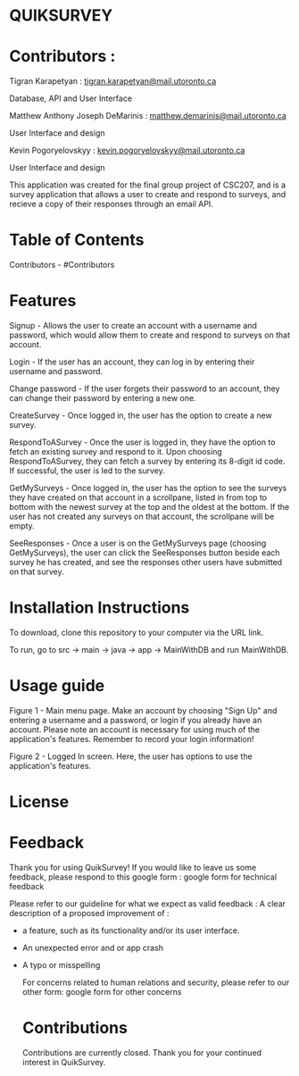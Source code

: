 # QUIKSURVEY

# Contributors :
Tigran Karapetyan : tigran.karapetyan@mail.utoronto.ca

Database, API and User Interface

Matthew Anthony Joseph DeMarinis : matthew.demarinis@mail.utoronto.ca

User Interface and design 

Kevin Pogoryelovskyy : kevin.pogoryelovskyy@mail.utoronto.ca

User Interface and design

This application was created for the final group project of CSC207, 
and is a survey application that allows a user to create and respond to surveys, and recieve a copy of their responses through an email API.

# Table of Contents 
Contributors - #Contributors 

# Features 
Signup - Allows the user to create an account with a username and password, which would allow them to create and respond to 
surveys on that account. 

Login - If the user has an account, they can log in by entering their username and password. 

Change password - If the user forgets their password to an account, they can change their password by entering a new one. 

CreateSurvey - Once logged in, the user has the option to create a new survey. 

RespondToASurvey - Once the user is logged in, they have the option to fetch an existing survey and respond to it. Upon choosing RespondToASurvey, they can fetch a survey by entering its 8-digit id code. If successful, the user is led to the survey. 

GetMySurveys - Once logged in, the user has the option to see the surveys they have created on that account in a scrollpane, listed in from top to bottom with the newest survey at the top and the oldest at the bottom. If the user has not created any surveys on that account, the scrollpane will be empty. 

SeeResponses - Once a user is on the GetMySurveys page (choosing GetMySurveys), the user can click the SeeResponses button beside each survey he has created, and see the responses other users have submitted on that survey. 

# Installation Instructions 

To download, clone this repository to your computer via the URL link. 

To run, go to src -> main -> java -> app -> MainWithDB and run MainWithDB. 

# Usage guide 
Figure 1 - Main menu page. Make an account by choosing "Sign Up" and entering a username and a password, or login if you already have an account. Please note an account is necessary for using much of the application's features. Remember to record your login information! 

Figure 2 - Logged In screen. Here, the user has options to use the application's features. 

# License 

# Feedback 
Thank you for using QuikSurvey! If you would like to leave us some feedback, please respond to this google form : 
google form for technical feedback

Please refer to our guideline for what we expect as valid feedback : 
A clear description of a proposed improvement of : 
- a feature, such as its functionality and/or its user interface.
- An unexpected error and or app crash
- A typo or misspelling

  For concerns related to human relations and security, please refer to our other form:
  google form for other concerns

  # Contributions
  Contributions are currently closed. Thank you for your continued interest in QuikSurvey.

  

